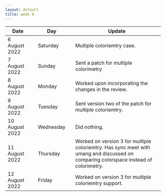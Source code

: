 ```yaml
---
layout: default
title: week 9
---
```


|Date        ||Day          ||Update
| -----------|-|------------|-|-------------|
6 August 2022 ||Saturday        || Multiple coloriemtry case.
7 August 2022 ||Sunday        ||  Sent a patch for multiple colorimetry 
8 August 2022 ||Monday        ||  Worked upon incorporating the changes in the review.
9 August 2022 ||Tuesday        || Sent version two of the patch for multiple coloriemtry.
10 August 2022 ||Wednesday        || Did nothing.
11 August 2022 ||Thursday        || Worked on version 3 for multiple coloriemtry. Has sync meet with umang and discussed on comparing colorspace instead of colorimetry.
12 August 2022 ||Friday        || Worked on version 3 for multiple coloriemtry support. 